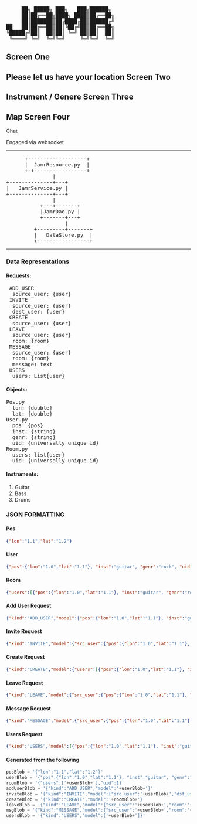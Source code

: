 <pre>
     ██╗ █████╗ ███╗   ███╗██████╗ 
     ██║██╔══██╗████╗ ████║██╔══██╗
     ██║███████║██╔████╔██║██████╔╝
██   ██║██╔══██║██║╚██╔╝██║██╔══██╗
╚█████╔╝██║  ██║██║ ╚═╝ ██║██║  ██║
 ╚════╝ ╚═╝  ╚═╝╚═╝     ╚═╝╚═╝  ╚═╝
</pre>
Screen One
-----------
Please let us have your location
Screen Two
-----------
Instrument / Genere
Screen Three
-----------
Map
Screen Four
-----------
Chat

   Engaged via websocket 

------------------------------------------------
<pre>
      +-------------------+
      |  JamrResource.py  |
      +-+-----------------+
               |                                                                 
+--------------+---+                                                  
|   JamrService.py |
+--------------+---+                             
               |                                      
           +---+-------+                                            
           |JamrDao.py |                              
           +-------+---+                              
                   |                                  
         +---------+-------+              
         |   DataStore.py  |              
         +-----------------+
</pre>
-----------------------------------
### Data Representations

#### Requests:
<pre>
 ADD_USER
  source_user: {user}
 INVITE
  source_user: {user}
  dest_user: {user}
 CREATE
  source_user: {user}
 LEAVE
  source_user: {user}
  room: {room}
 MESSAGE
  source_user: {user}
  room: {room}
  message: text
 USERS
  users: List{user}
</pre>
#### Objects:
<pre>
Pos.py
  lon: {double}
  lat: {double}
User.py
  pos: {pos}
  inst: {string}
  genr: {string}
  uid: {universally unique id}
Room.py
  users: list{user}
  uid: {universally unique id}
</pre>

#### Instruments:
1. Guitar
2. Bass
3. Drums

### JSON FORMATTING
#### Pos
```json
{"lon":"1.1","lat":"1.2"}
```
#### User
```json
{"pos":{"lon":"1.0","lat":"1.1"}, "inst":"guitar", "genr":"rock", "uid":"1"}
```
#### Room
```json
{"users":[{"pos":{"lon":"1.0","lat":"1.1"}, "inst":"guitar", "genr":"rock", "uid":"1"}],"uid":1}
```
#### Add User Request
```json
{"kind":"ADD_USER","model":{"pos":{"lon":"1.0","lat":"1.1"}, "inst":"guitar", "genr":"rock", "uid":"1"}}
```
#### Invite Request
```json
{"kind":"INVITE","model":{"src_user":{"pos":{"lon":"1.0","lat":"1.1"}, "inst":"guitar", "genr":"rock", "uid":"1"},"dst_user":{"pos":{"lon":"1.0","lat":"1.1"}, "inst":"guitar", "genr":"rock", "uid":"1"}}}
```
#### Create Request
```json
{"kind":"CREATE","model":{"users":[{"pos":{"lon":"1.0","lat":"1.1"}, "inst":"guitar", "genr":"rock", "uid":"1"}],"uid":1}}
```
#### Leave Request
```json
{"kind":"LEAVE","model":{"src_user":{"pos":{"lon":"1.0","lat":"1.1"}, "inst":"guitar", "genr":"rock", "uid":"1"},"room":{"users":[{"pos":{"lon":"1.0","lat":"1.1"}, "inst":"guitar", "genr":"rock", "uid":"1"}],"uid":1}}}
```
#### Message Request
```json
{"kind":"MESSAGE","model":{"src_user":{"pos":{"lon":"1.0","lat":"1.1"}, "inst":"guitar", "genr":"rock", "uid":"1"},"room":{"users":[{"pos":{"lon":"1.0","lat":"1.1"}, "inst":"guitar", "genr":"rock", "uid":"1"}],"uid":1}, "msg":"text"}}
```
#### Users Request 
```json
{"kind":"USERS","model":[{"pos":{"lon":"1.0","lat":"1.1"}, "inst":"guitar", "genr":"rock", "uid":"1"}]}
```
#### Generated from the following
```python
posBlob = '{"lon":"1.1","lat":"1.2"}'
userBlob = '{"pos":{"lon":"1.0","lat":"1.1"}, "inst":"guitar", "genr":"rock", "uid":"1"}'
roomBlob = '{"users":['+userBlob+'],"uid":1}'
addUserBlob = '{"kind":"ADD_USER","model":'+userBlob+'}'
inviteBlob = '{"kind":"INVITE","model":{"src_user":'+userBlob+',"dst_user":'+userBlob+'}}'
createBlob = '{"kind":"CREATE","model":'+roomBlob+'}'
leaveBlob = '{"kind":"LEAVE","model":{"src_user":'+userBlob+',"room":'+roomBlob+'}}'
msgBlob = '{"kind":"MESSAGE","model":{"src_user":'+userBlob+',"room":'+roomBlob+', "msg":"text"}}'
usersBlob = '{"kind":"USERS","model":['+userBlob+']}'
```



















